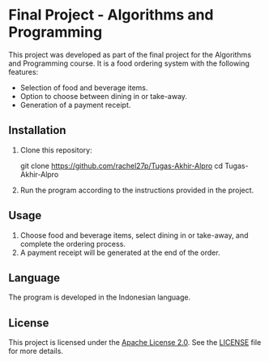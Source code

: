 # Final Project - Algorithms and Programming

This project was developed as part of the final project for the Algorithms and Programming course. It is a food ordering system with the following features:

- Selection of food and beverage items.
- Option to choose between dining in or take-away.
- Generation of a payment receipt.

## Installation

1. Clone this repository:

    git clone https://github.com/rachel27p/Tugas-Akhir-Alpro
    cd Tugas-Akhir-Alpro

2. Run the program according to the instructions provided in the project.

## Usage

1. Choose food and beverage items, select dining in or take-away, and complete the ordering process.
2. A payment receipt will be generated at the end of the order.

## Language

The program is developed in the Indonesian language.

## License

This project is licensed under the [Apache License 2.0](LICENSE). See the [LICENSE](LICENSE) file for more details.
